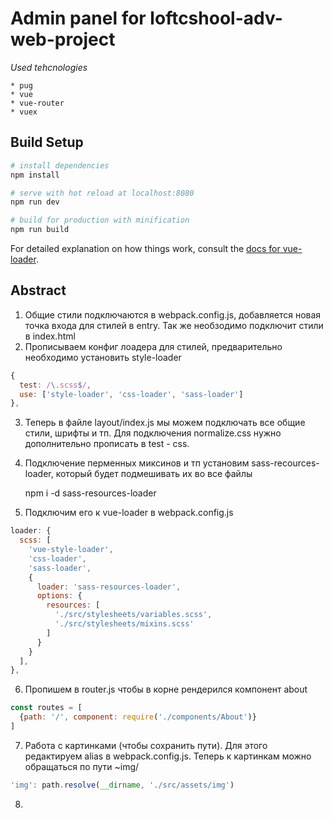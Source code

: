 # Admin panel for loftcshool-adv-web-project

*Used tehcnologies*

    * pug
    * vue
    * vue-router
    * vuex

## Build Setup

``` bash
# install dependencies
npm install

# serve with hot reload at localhost:8080
npm run dev

# build for production with minification
npm run build
```

For detailed explanation on how things work, consult the [docs for vue-loader](http://vuejs.github.io/vue-loader).

## Abstract

1. Общие стили подключаются в webpack.config.js, добавляется новая точка входа для стилей в entry. Так же необзодимо подключит стили в index.html
2. Прописываем конфиг лоадера для стилей, предварительно необходимо установить style-loader
```javascript
{
  test: /\.scss$/,
  use: ['style-loader', 'css-loader', 'sass-loader']
},
```
3. Теперь в файле layout/index.js мы можем подключать все общие стили, шрифты и тп. Для подключения normalize.css нужно дополнительно прописать в test - css. 

4. Подключение перменных миксинов и тп установим sass-recources-loader, который будет подмешивать их во все файлы

    npm i -d sass-resources-loader

5. Подключим его к vue-loader в webpack.config.js
```javascript
loader: {
  scss: [
    'vue-style-loader',
    'css-loader',
    'sass-loader',
    {
      loader: 'sass-resources-loader',
      options: {
        resources: [
          './src/stylesheets/variables.scss',
          './src/stylesheets/mixins.scss'
        ]
      }
    }
  ],
},
```
6. Пропишем в router.js чтобы в корне рендерился компонент about
```javascript
const routes = [
  {path: '/', component: require('./components/About')}
]
```
7. Работа с картинками (чтобы сохранить пути). Для этого редактируем alias в webpack.config.js. Теперь к картинкам можно обращаться по пути ~img/
```javascript
'img': path.resolve(__dirname, './src/assets/img')
```
8. 








